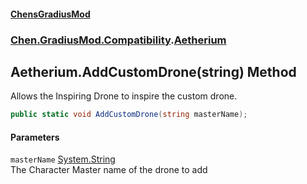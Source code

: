 
#### [ChensGradiusMod](index 'index')

### [Chen.GradiusMod.Compatibility](F8aFQlqLO5uD9A4izEhK_Q 'Chen.GradiusMod.Compatibility').[Aetherium](A7DokKiQwPFh8Sb5RpHf9A 'Chen.GradiusMod.Compatibility.Aetherium')

## Aetherium.AddCustomDrone(string) Method
Allows the Inspiring Drone to inspire the custom drone.  
```csharp
public static void AddCustomDrone(string masterName);
```

#### Parameters
<a name='Chen_GradiusMod_Compatibility_Aetherium_AddCustomDrone(string)_masterName'></a>
`masterName` [System.String](https://docs.microsoft.com/en-us/dotnet/api/System.String 'System.String')  
The Character Master name of the drone to add
  
